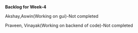 **Backlog for Week-4**

Akshay,Aswin(Working on gui)-Not completed

Praveen, Vinayak(Working on backend of code)-Not completed
